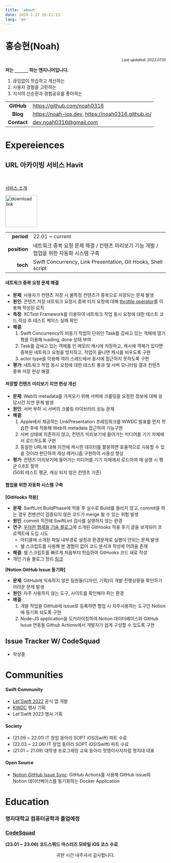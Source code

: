 ```yaml
---
title: 'about'
date: 2019-1-27 16:21:13
lang: 'en'
---
```


# 홍승현(Noah)

<div align="right"><sub><i>Last updated: 2023.07.10</i></sub></div>


**저는 `______` 하는 엔지니어입니다.**

1. 끊임없이 학습하고 개선하는
2. 사용자 경험을 고민하는
3. 지식의 선순환과 경험공유를 좋아하는

|             |                                                       |
|:-----------:|-------------------------------------------------------|
| **GitHub**  | <https://github.com/noah0316>                         |
|  **Blog**   | <https://noah-ios.dev>, <https://noah0316.github.io/> |
| **Contact** | <dev.noah0316@gmail.com>                              |

# Expereiences
## URL 아카이빙 서비스 Havit
<br/>

[서비스 소개](https://www.havit.app/)

<a href="https://apps.apple.com/kr/app/havit-%EC%BD%98%ED%85%90%EC%B8%A0-%EC%95%84%EC%B9%B4%EC%9D%B4%EB%B9%99-%EC%95%B1-%ED%95%B4%EB%B9%97/id1607518014" target="_blank">
<img src="https://user-images.githubusercontent.com/69136340/165884844-de14d6f9-5e3a-4796-b880-f79d88186b27.png" width="100px"  alt="download link"/>
</a>

|              |                                                                      |
|-------------:|----------------------------------------------------------------------|
|   **period** | 22.01 ~ current                                                      |
| **position** | 네트워크 중복 요청 문제 해결 / 컨텐츠 미리보기 기능 개발 / 협업을 위한 자동화 시스템 구축                |
|     **tech** | Swift Concurrency, Link Presentation, Git Hooks, Shell script        |

#### 네트워크 중복 요청 문제 해결
- **문제**: 사용자가 컨텐츠 저장 시 불특정 컨텐츠가 중복으로 저장되는 문제 발생
- **원인**: 콘텐츠 저장 네트워크 요청시 중복 터치 요청에 대해 [throttle operator](https://developer.apple.com/documentation/combine/fail/throttle(for:scheduler:latest:))를 이용해 작성된 로직
- **측정**: XCTest Framework를 이용하여 네트워크 작업 동시 요청에 대한 테스트 코드 작성 후 테스트 케이스 실패 확인 
- **해결**:
  1) Swift Concurrency의 비동기 작업의 단위인 Task를 감싸고 있는 객체에 열거형을 이용해 loading, done 상태 부여
  2) Task를 감싸고 있는 객체를 인 메모리 캐시에 저장하고, 캐시에 객체가 있다면 중복된 네트워크 요청을 방지하고, 작업이 끝나면 캐시를 비우도록 구현
  3) actor type을 이용해 여러 스레드에서 동시에 접근하지 못하도록 구현
- **평가**: 네트워크 작업 동시 요청에 대한 테스트 통과 및 서버 모니터링 결과 컨텐츠 중복 저장 현상 해결  
 

#### 저장할 컨텐츠 미리보기 지연 현상 개선
- **문제**: Web의 metadata를 가져오기 위해 서버에 크롤링을 요청한 정보에 대해 응답시간 지연 문제 발생
- **원인**: 서버 부하 시 서버의 크롤링 라이브러리 성능 문제
- **해결**:
  1) Apple에서 제공하는 LinkPresentation 프레임워크를 WWDC 발표를 먼저 학습한 후에 적용해 Web의 metadata 접근하여 기능구현
  2) 서버 상태에 의존하지 않고, 컨텐츠 미리보기에 들어가는 미디어를 기기 자체에서 로드하도록 구현
  3) 동일한 URL에 대해 이전에 캐시한 데이터를 활용하면 효율적으로 사용할 수 있을 것이라 판단하여 캐싱 메커니즘 구현하여 사용성 향상
- **평가**: 컨텐츠 미리보기에 들어가는 미디어를 기기 자체에서 로드하여 매 실행 시 평균 0.8초 절약  
(50회 테스트 평균, 캐싱 되지 않은 컨텐츠 기준)

#### 협업을 위한 자동화 시스템 구축
**[GitHooks 적용]**
- **문제**: SwiftLint BuildPhase에 적용 후 실수로 Build를 돌리지 않고, commit을 하는 경우 컨벤션이 검증되지 않은 코드가 merge 될 수 있는 위험 발생
- **원인**: commit 직전에 SwiftLint 검사를 실행하지 않는 환경
- **연구**: [우아한 형제들 기술 블로그](https://techblog.woowahan.com/2641/)에 소개된 GitHooks 적용 후기 글을 보게되어 프로젝트에 도입 시도
  - 아티클에 소개된 파일 내부경로 설정과 환경문제로 실행이 안되는 문제 발생 
  - 쉘 스크립트를 사용해 본 경험이 없어 코드 분석과 작성에 어려움 존재
- **해결**: 쉘 스크립트를 빠르게 처음부터 학습하여 GitHooks 코드 새로 작성
- 개인 기술 블로그 정리 [링크](https://noah0316.github.io/Tools/2021-10-15-swiftlint-%ED%9E%99%ED%95%98%EA%B2%8C-%EC%82%AC%EC%9A%A9%ED%95%98%EA%B8%B0(with-git-hook)/)

**[Notion GitHub Issue 동기화]**
- **문제**: GitHub에 익숙하지 않은 팀원들(디자인, 기획)이 개발 진행상황을 확인하기 어려운 문제 발생
- **원인**: 자주 사용하지 않는 도구, 사이트를 확인해야 하는 환경
- **해결**: 
  1) 개발 작업을 GitHub에 Issue로 등록하면 협업 시 자주사용하는 도구인 Notion에 동기화 되도록 구현
  2) Node-JS application을 도커라이징하여 Notion 데이터베이스와 GitHub Issue 연동을 Github Actions에서 개발자가 쉽게 구성할 수 있도록 구현

## Issue Tracker W/ CodeSquad 
- 작성중

# Communities
#### Swift Community
- [Let'Swift 2022](https://letswift.kr/2022/) 공식 앱 개발
- [KWDC](https://kwdc.dev/) 행사 기획
- Let'Swift 2023 행사 기획

#### Society
- (21.09 ~ 22.01) IT 창업 동아리 SOPT iOS(Swift) 파트 수료
- (22.03 ~ 22.06) IT 창업 동아리 SOPT iOS(Swift) 파트 수료
- (21.01 ~ 21.09) 대학생 프로그래밍 교육 동아리 멋쟁이사자처럼 명지대 대표

#### Open Source
- [Notion GitHub Issue Sync](https://github.com/noah0316/notion-github-issue-sync): GitHub Actions를 사용해 GitHub issue와 Notion 데이터베이스를 동기화하는 Docker Application

# Education

### 명지대학교 컴퓨터공학과 졸업예정

### [CodeSquad](https://www.codesquad.kr/)
**(23.01 ~ 23.06) 코드스쿼드 마스터즈 모바일 iOS 코스 수료**

<div align="center">
  귀한 시간 내주셔서 감사합니다.
</div>
